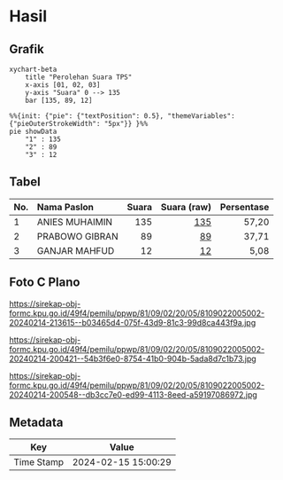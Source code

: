 # Hasil

## Grafik

```mermaid
xychart-beta
    title "Perolehan Suara TPS"
    x-axis [01, 02, 03]
    y-axis "Suara" 0 --> 135
    bar [135, 89, 12]
```

```mermaid
%%{init: {"pie": {"textPosition": 0.5}, "themeVariables": {"pieOuterStrokeWidth": "5px"}} }%%
pie showData
    "1" : 135
    "2" : 89
    "3" : 12
```

## Tabel

| No. | Nama Paslon    | Suara | Suara (raw) | Persentase |
|:--- |:-------------- | -----:| -----------:| ----------:|
| 1   | ANIES MUHAIMIN | 135   | [135][p-1]  | 57,20      |
| 2   | PRABOWO GIBRAN | 89    | [89][p-2]   | 37,71      |
| 3   | GANJAR MAHFUD  | 12    | [12][p-3]   | 5,08       |


[p-1]: https://github.com/gigit-pemilu/pemilu-2024-81-maluku/blob/main/pilpres/hitung-suara/sub/81-maluku/sub/09-buru-selatan/sub/02-waesama/sub/2005-waelikut/sub/002-tps/sub/paslon-1.txt
[p-2]: https://github.com/gigit-pemilu/pemilu-2024-81-maluku/blob/main/pilpres/hitung-suara/sub/81-maluku/sub/09-buru-selatan/sub/02-waesama/sub/2005-waelikut/sub/002-tps/sub/paslon-2.txt
[p-3]: https://github.com/gigit-pemilu/pemilu-2024-81-maluku/blob/main/pilpres/hitung-suara/sub/81-maluku/sub/09-buru-selatan/sub/02-waesama/sub/2005-waelikut/sub/002-tps/sub/paslon-3.txt

## Foto C Plano

https://sirekap-obj-formc.kpu.go.id/49f4/pemilu/ppwp/81/09/02/20/05/8109022005002-20240214-213615--b03465d4-075f-43d9-81c3-99d8ca443f9a.jpg

https://sirekap-obj-formc.kpu.go.id/49f4/pemilu/ppwp/81/09/02/20/05/8109022005002-20240214-200421--54b3f6e0-8754-41b0-904b-5ada8d7c1b73.jpg

https://sirekap-obj-formc.kpu.go.id/49f4/pemilu/ppwp/81/09/02/20/05/8109022005002-20240214-200548--db3cc7e0-ed99-4113-8eed-a59197086972.jpg


## Metadata

| Key        | Value               |
| ---------- | ------------------- |
| Time Stamp | 2024-02-15 15:00:29 |



